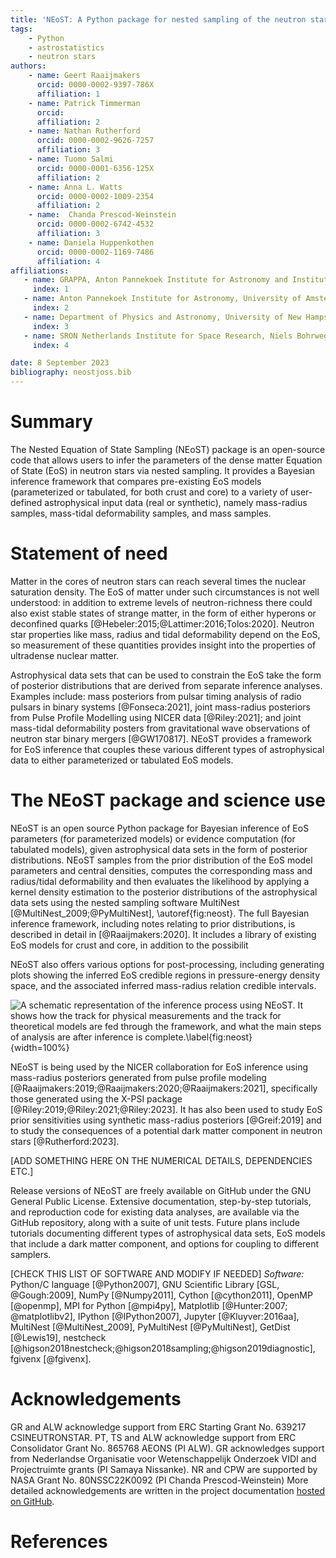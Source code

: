 ```yaml
---
title: 'NEoST: A Python package for nested sampling of the neutron star equation of state'
tags:
    - Python
    - astrostatistics
    - neutron stars
authors:
    - name: Geert Raaijmakers
      orcid: 0000-0002-9397-786X
      affiliation: 1
    - name: Patrick Timmerman
      orcid: 
      affiliation: 2
    - name: Nathan Rutherford
      orcid: 0000-0002-9626-7257
      affiliation: 3
    - name: Tuomo Salmi
      orcid: 0000-0001-6356-125X
      affiliation: 2
    - name: Anna L. Watts
      orcid: 0000-0002-1009-2354
      affiliation: 2
    - name:  Chanda Prescod-Weinstein
      orcid: 0000-0002-6742-4532
      affiliation: 3
    - name: Daniela Huppenkothen
      orcid: 0000-0002-1169-7486
      affiliation: 4
affiliations:
   - name: GRAPPA, Anton Pannekoek Institute for Astronomy and Institute of High-Energy Physics, University of Amsterdam, Science Park 904, 1098 XH Amsterdam, Netherlands
     index: 1
   - name: Anton Pannekoek Institute for Astronomy, University of Amsterdam, Science Park 904, 1098 XH Amsterdam, Netherlands
     index: 2
   - name: Department of Physics and Astronomy, University of New Hampshire, Durham, New Hampshire 03824, USA
     index: 3
   - name: SRON Netherlands Institute for Space Research, Niels Bohrweg 4, NL-2333 CA Leiden, the Netherlands
     index: 4

date: 8 September 2023
bibliography: neostjoss.bib
---
```



# Summary

The Nested Equation of State Sampling (NEoST) package is an open-source code that allows users to infer the parameters of the dense matter Equation of State (EoS) in neutron stars via nested sampling.    It provides a Bayesian inference framework that compares pre-existing EoS models (parameterized or tabulated, for both crust and core) to a variety of user-defined astrophysical input data (real or synthetic), namely mass-radius samples, mass-tidal deformability samples, and mass samples. 

# Statement of need

Matter in the cores of neutron stars can reach several times the nuclear saturation density. The EoS of matter under such circumstances is not well understood: in addition to extreme levels of neutron-richness there could also exist stable states of strange matter, in the form of either hyperons or deconfined quarks [@Hebeler:2015;@Lattimer:2016;Tolos:2020]. Neutron star properties like mass, radius and tidal deformability depend on the EoS, so measurement of these quantities provides insight into the properties of ultradense nuclear matter.   

Astrophysical data sets that can be used to constrain the EoS take the form of posterior distributions that are derived from separate inference analyses.  Examples include: mass posteriors from pulsar timing analysis of radio pulsars in binary systems [@Fonseca:2021], joint mass-radius posteriors from Pulse Profile Modelling using NICER data [@Riley:2021]; and joint mass-tidal deformability posters from gravitational wave observations of neutron star binary mergers [@GW170817].   NEoST provides a framework for EoS inference that couples these various different types of astrophysical data to either parameterized or tabulated EoS models.
 
# The NEoST package and science use

NEoST is an open source Python package for Bayesian inference of EoS parameters (for parameterized  models) or evidence computation (for tabulated models), given astrophysical data sets in the form of posterior distributions.  NEoST samples from the prior distribution of the EoS model parameters and central densities, computes the corresponding mass and radius/tidal deformability and then evaluates the likelihood by applying a kernel density estimation to the posterior distributions of the astrophysical data sets using the nested sampling software MultiNest [@MultiNest_2009;@PyMultiNest], \autoref{fig:neost}.  The full Bayesian inference framework, including notes relating to prior distributions, is described in detail in [@Raaijmakers:2020].  It includes a library of existing EoS models for crust and core, in addition to the possibilit

NEoST also offers various options for post-processing, including generating plots showing the inferred EoS credible regions in pressure-energy density space, and the associated inferred mass-radius relation credible intervals.

![A schematic representation of the inference process using NEoST.It shows how the track for physical measurements andthe track for theoretical models are fed through the framework, and what the main steps of analysisare after inference is complete.\label{fig:neost}](fig1.png){width=100%}

NEoST is being used by the NICER collaboration for EoS inference using mass-radius posteriors generated from pulse profile modeling [@Raaijmakers:2019;@Raaijmakers:2020;@Raaijmakers:2021], specifically those generated using the X-PSI package [@Riley:2019;@Riley:2021;@Riley:2023].  It has also been used to study EoS prior sensitivities using synthetic mass-radius posteriors [@Greif:2019] and to study the consequences of a potential dark matter component in neutron stars [@Rutherford:2023].  

[ADD SOMETHING HERE ON THE NUMERICAL DETAILS, DEPENDENCIES ETC.]

Release versions of NEoST are freely available on GitHub under the GNU General Public License.  Extensive documentation, step-by-step tutorials, and reproduction
code for existing data analyses, are available
via the GitHub repository, along with a suite of unit tests.  Future plans
include tutorials documenting different types of astrophysical data sets, EoS models that include a dark matter component, and options for coupling to different samplers. 

[CHECK THIS LIST OF SOFTWARE AND MODIFY IF NEEDED]
*Software:* Python/C language [@Python2007], GNU Scientific Library [GSL,
@Gough:2009], NumPy [@Numpy2011], Cython [@cython2011], OpenMP [@openmp], MPI
for Python [@mpi4py], Matplotlib [@Hunter:2007; @matplotlibv2], IPython
[@IPython2007], Jupyter [@Kluyver:2016aa], MultiNest [@MultiNest_2009],
PyMultiNest [@PyMultiNest], GetDist [@Lewis19], nestcheck
[@higson2018nestcheck;@higson2018sampling;@higson2019diagnostic], fgivenx
[@fgivenx]. 

# Acknowledgements

GR and ALW acknowledge support from ERC Starting Grant No. 639217 CSINEUTRONSTAR.  PT, TS and ALW acknowledge support from ERC Consolidator Grant No. 865768 AEONS (PI ALW).  GR acknowledges support from Nederlandse Organisatie voor Wetenschappelijk Onderzoek VIDI and Projectruimte grants (PI Samaya Nissanke).  NR and CPW are supported by NASA Grant No. 80NSSC22K0092 (PI Chanda Prescod-Weinstein)   More detailed acknowledgements are written in the project
documentation [hosted on GitHub](https://xpsi-group.github.io/neost/acknowledgements.html).

# References
